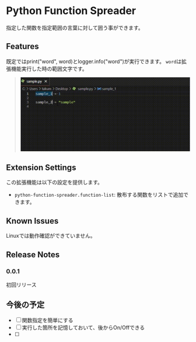 # Python Function Spreader
指定した関数を指定範囲の言葉に対して囲う事ができます。

## Features
既定ではprint("word", word)とlogger.info("word")が実行できます。
`word`は拡張機能実行した時の範囲文字です。

> ![MayaQuickDocument_Selection](./images/python-function-spreader-main.gif)  


## Extension Settings
この拡張機能は以下の設定を提供します。

* `python-function-spreader.function-list`: 散布する関数をリストで追加できます。

## Known Issues
Linuxでは動作確認ができていません。

## Release Notes

### 0.0.1
初回リリース

## 今後の予定
* [ ] 関数指定を簡単にする
* [ ] 実行した箇所を記憶しておいて、後からOn/Offできる
* [ ] 